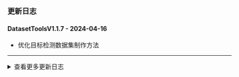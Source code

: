 ### 更新日志

#### DatasetToolsV1.1.7 - 2024-04-16
* 优化目标检测数据集制作方法
---

<details onclose>
<summary>查看更多更新日志</summary>

#### DatasetToolsV1.1.6 - 2024-02-26
* 目标检测数据集支持单日期格式新增,支持所有日期格式新增
---

#### DatasetToolsV1.1.5 - 2023-10-13
* 支持新增数据集
---

#### DatasetToolsV1.1.4 - 2023-09-27
* 降低箱型校验标准
---



#### DatasetToolsV1.1.3 - 2023-09-27
* 降低箱型校验标准
---

#### DatasetToolsV1.1.2 - 2023-08-30
* 输出最大文本检框数量
---


#### DatasetToolsV1.1.1 - 2023-08-23
* 制作文本检测数据集时需要判断txt文件存不存在
---

#### DatasetToolsV1.1.0 - 2023-08-15
* 制作箱号识别模型时去除空白字符
---

#### DatasetToolsV1.0.9 - 2023-03-13
* 更新集装箱箱型判断的规则
---

#### DatasetToolsV1.0.8 - 2023-03-13
* 更新获取版本号方法
---

#### dataset_toolsV1.0.7 - 2023-01-29
* 支持创建文本检测数据集

#### dataset_toolsV1.0.6 - 2023-01-29
* 支持制作VOC数据集
---
</details>